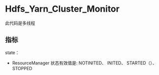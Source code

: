 # Hdfs_Yarn_Cluster_Monitor

此代码是多线程

## 指标

state：
  - ResourceManager 状态有效值是: NOTINITED、 INITED、 STARTED（）、 STOPPED
